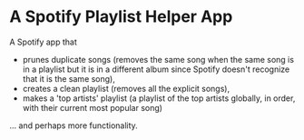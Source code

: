 # A Spotify Playlist Helper App
A Spotify app that 
 - prunes duplicate songs (removes the same song when the same song is in a playlist but it is in a different album since Spotify doesn't recognize that it is the same song),
 - creates a clean playlist (removes all the explicit songs),
 - makes a 'top artists' playlist (a playlist of the top artists globally, in order, with their current most popular song)

... and perhaps more functionality.
